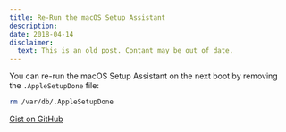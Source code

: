 ```yaml
---
title: Re-Run the macOS Setup Assistant
description:
date: 2018-04-14
disclaimer:
  text: This is an old post. Contant may be out of date.
---
```


You can re-run the macOS Setup Assistant on the next boot by removing the `.AppleSetupDone` file:

```bash
rm /var/db/.AppleSetupDone
```

[Gist on GitHub](https://gist.github.com/lucascantor/b009c765d9ddc8439b60568228089a41)
